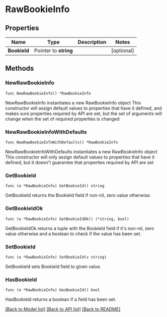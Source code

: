 # RawBookieInfo

## Properties

Name | Type | Description | Notes
------------ | ------------- | ------------- | -------------
**BookieId** | Pointer to **string** |  | [optional] 

## Methods

### NewRawBookieInfo

`func NewRawBookieInfo() *RawBookieInfo`

NewRawBookieInfo instantiates a new RawBookieInfo object
This constructor will assign default values to properties that have it defined,
and makes sure properties required by API are set, but the set of arguments
will change when the set of required properties is changed

### NewRawBookieInfoWithDefaults

`func NewRawBookieInfoWithDefaults() *RawBookieInfo`

NewRawBookieInfoWithDefaults instantiates a new RawBookieInfo object
This constructor will only assign default values to properties that have it defined,
but it doesn't guarantee that properties required by API are set

### GetBookieId

`func (o *RawBookieInfo) GetBookieId() string`

GetBookieId returns the BookieId field if non-nil, zero value otherwise.

### GetBookieIdOk

`func (o *RawBookieInfo) GetBookieIdOk() (*string, bool)`

GetBookieIdOk returns a tuple with the BookieId field if it's non-nil, zero value otherwise
and a boolean to check if the value has been set.

### SetBookieId

`func (o *RawBookieInfo) SetBookieId(v string)`

SetBookieId sets BookieId field to given value.

### HasBookieId

`func (o *RawBookieInfo) HasBookieId() bool`

HasBookieId returns a boolean if a field has been set.


[[Back to Model list]](../README.md#documentation-for-models) [[Back to API list]](../README.md#documentation-for-api-endpoints) [[Back to README]](../README.md)


